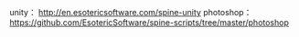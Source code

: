 unity：
      http://en.esotericsoftware.com/spine-unity
photoshop： 
      https://github.com/EsotericSoftware/spine-scripts/tree/master/photoshop